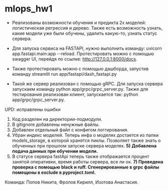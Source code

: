 # mlops_hw1

* Реализованы возможности обучения и предикта 2х моделей: логистическая регрессия и дерево. Также есть возможность узнать, какие модели уже были обучены, удалить какую-то, узнать статус сервера.

* Для запуска сервиса на FASTAPI, нужно выполнить команду: uvicorn app.fastapi.main:app --reload. Протестировать можно с помощью swagger UI, перейдя по ссылке: http://127.0.0.1:8000/docs.

* Также протестировать можно с помощью дашборда, запустив команду streamlit run app/fastapi/dash_fastapi.py

* Такой же сервер реализован с помощью gRPC. Для запуска сервера запускаем команду python app/grpc/grpc_server.py. Также для тестирования реализован клиент, запускается так: python app/grpc/grpc_server.py.

UPD: исправлены ошибки
1) Код разделен на директории-подмодули.
2) В gitignore добавлены ненужные файлы.
3) Добавлен отдельный файл с конфигом логгирования.
4) Убран индекс моделей. Теперь инфа о моделях достается из папки models_storage, в которой хранятся пиклы. Позволяет также знать о обученных при прошлом запуске сервера моделях.
**5) Добавлена подача данных при обучении модели.**
6) В статусе сервера fastApi теперь также отображается процент занятой оперативки, время работы сервера, все ли ок.
**7) Проведена проверка с помощью black и ruff. Сгенерированные в grpc файлы помещены в exclude в pyproject.toml.**

Команда: Попов Никита, Фролов Кирилл, Изотова Анастасия.
